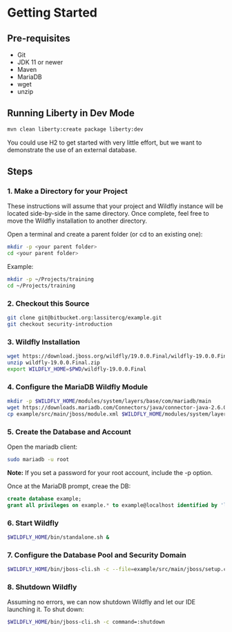 # Getting Started

## Pre-requisites

* Git
* JDK 11 or newer
* Maven
* MariaDB
* wget
* unzip

## Running Liberty in Dev Mode

```sh
mvn clean liberty:create package liberty:dev
```
You could use H2 to get started with very little effort, but we want to demonstrate the use of an external database.

## Steps

### 1. Make a Directory for your Project
These instructions will assume that your project and Wildfly instance will be located side-by-side in the same directory.  Once complete, feel free to move the Wildfly installation to another directory.

Open a terminal and create a parent folder (or cd to an existing one):

```sh
mkdir -p <your parent folder>
cd <your parent folder>
```

Example:
```sh
mkdir -p ~/Projects/training
cd ~/Projects/training
```

### 2. Checkout this Source

```sh
git clone git@bitbucket.org:lassitercg/example.git
git checkout security-introduction
```

### 3. Wildfly Installation

```sh
wget https://download.jboss.org/wildfly/19.0.0.Final/wildfly-19.0.0.Final.zip
unzip wildfly-19.0.0.Final.zip
export WILDFLY_HOME=$PWD/wildfly-19.0.0.Final
```

### 4. Configure the MariaDB Wildfly Module

```sh
mkdir -p $WILDFLY_HOME/modules/system/layers/base/com/mariadb/main
wget https://downloads.mariadb.com/Connectors/java/connector-java-2.6.0/mariadb-java-client-2.6.0.jar -o $WILDFLY_HOME/modules/system/layers/base/com/mariadb/main/mariadb-java-client-2.6.0.jar
cp example/src/main/jboss/module.xml $WILDFLY_HOME/modules/system/layers/base/com/mariadb/main/.
```

### 5. Create the Database and Account

Open the mariadb client:
```sh
sudo mariadb -u root
```
**Note:** If you set a password for your root account, include the -p option.

Once at the MariaDB prompt, creae the DB:
```sql
create database example;
grant all privileges on example.* to example@localhost identified by 'localonly';
```

### 6. Start Wildfly

```sh
$WILDFLY_HOME/bin/standalone.sh &
```

### 7. Configure the Database Pool and Security Domain

```sh
$WILDFLY_HOME/bin/jboss-cli.sh -c --file=example/src/main/jboss/setup.cli
```

### 8. Shutdown Wildfly
Assuming no errors, we can now shutdown Wildfly and let our IDE launching it.
To shut down:

```sh
$WILDFLY_HOME/bin/jboss-cli.sh -c command=:shutdown
```
